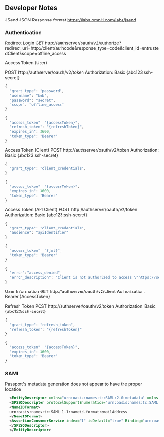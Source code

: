 ## Developer Notes ##

JSend JSON Response format
https://labs.omniti.com/labs/jsend


### Authentication ###


Redirect Login
GET http://authserver/oauth/v2/authorize?redirect_uri=http://client/authcode&response_type=code&client_id=untrustedClient&scope=offline_access


Access Token (User)

POST http://authserver/oauth/v2/token
Authorization: Basic {abc123:ssh-secret}
```javascript
{
  "grant_type": "password",
  "username": "bob",
  "password": "secret",
  "scope": "offline_access"
}
```

```javascript
{
  "access_token": "{accessToken}",
  "refresh_token": "{refreshToken}",
  "expires_in": 3600,
  "token_type": "Bearer"
}
```


Access Token (Client)
POST http://authserver/oauth/v2/token
Authorization: Basic {abc123:ssh-secret}

```javascript
{
  "grant_type": "client_credentials",
}
```
```javascript
{
  "access_token": "{accessToken}",
  "expires_in": 3600,
  "token_type": "Bearer"
}
```

Access Token (API Client)
POST http://authserver/oauth/v2/token
Authorization: Basic {abc123:ssh-secret}
```javascript
{
  "grant_type": "client_credentials",
  "audience": "apiIdentifier"
}
```
```javascript
{
  "access_token": "{jwt}",
  "token_type": "Bearer"
}
```

```javascript
{
  "error":"access_denied",
  "error_description": "Client is not authorized to access \"https://serviceinnovation.teslamotors.com/api/2\". You might probably want to create a \"client-grant\" associated to this API. See: https://auth0.com/docs/api/v2#!/Client_Grants/post_client_grants"
}
```

User Information
GET http://authserver/oauth/v2/client
Authorization: Bearer {AccessToken}


Refresh Token
POST http://authserver/oauth/v2/token
Authorization: Basic {abc123:ssh-secret}
```javascript
{
  "grant_type": "refresh_token",
  "refresh_token": "{refreshToken}"
}
```
```javascript
{
  "access_token": "{accessToken}",
  "expires_in": 3600,
  "token_type": "Bearer"
}
```


### SAML ###

Passport's metadata generation does not appear to have the proper location

```xml
  <EntityDescriptor xmlns="urn:oasis:names:tc:SAML:2.0:metadata" xmlns:ds="http://www.w3.org/2000/09/xmldsig#" entityID="urn:passport-saml" ID="urn_passport_saml">
  <SPSSODescriptor protocolSupportEnumeration="urn:oasis:names:tc:SAML:2.0:protocol">
  <NameIDFormat>
  urn:oasis:names:tc:SAML:1.1:nameid-format:emailAddress
  </NameIDFormat>
  <AssertionConsumerService index="1" isDefault="true" Binding="urn:oasis:names:tc:SAML:2.0:bindings:HTTP-POST" Location="http://localhost/saml/consume"/>
  </SPSSODescriptor>
  </EntityDescriptor>
```